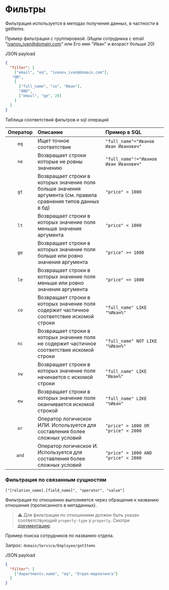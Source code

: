 # Фильтры

Фильтрация используется в методах получения данных, в частности в
getItems.

Пример фильтрации с группировкой. (Ищем сотрудника с email
"ivanov_ivan@domain.com" или Его имя "Иван" и возраст больше 20)

JSON payload

```json
{
  "filter": [
    ["email", "eq", "ivanov_ivan@domain.com"],
   "OR",
    [
      ["full_name", "co", "Иван"],
      "AND",
      ["email", "ge", 20]
    ]
  ]
}
```

Таблица соответствий фильтров и sql операций

| Оператор | Описание                                                                                                      | Пример в SQL                          |
|:--------:|:--------------------------------------------------------------------------------------------------------------|:--------------------------------------|
|   `eq`   | Ищет точное соответствие                                                                                      | `"full_name"="Иванов Иван Иванович"`  |
|   `ne`   | Возвращает строки которые не ровны значению                                                                   | `"full_name"!="Иванов Иван Иванович"` |
|   `gt`   | Возвращает строки в которых значение поля больше значения аргумента (см. правила сравнения типов данных в бд) | `"price" > 1000`                      |
|   `lt`   | Возвращает строки в которых значение поля меньше значения аргумента                                           | `"price" < 1000`                      |
|   `ge`   | Возвращает строки в которых значение поля больше или ровно значения аргумента                                 | `"price" >= 1000`                     |
|   `le`   | Возвращает строки в которых значение поля меньше или ровно значения аргумента                                 | `"price" <= 1000`                     |
|   `co`   | Возвращает строки в которых значение поля содержит частичное соответствие искомой строки                      | `"full_name" LIKE "%Иван%"`           |
|   `nc`   | Возвращает строки в которых значение поля не содержит частичное соответствие искомой строки                   | `"full_name" NOT LIKE "%Иван%"`       |
|   `sw`   | Возвращает строки в которых значение поля начинается с искомой строки                                         | `"full_name" LIKE "Иван%"`            |
|   `ew`   | Возвращает строки в которых значение поля оканчивается искомой строкой                                        | `"full_name" LIKE "%Иван"`            |
|   `or`   | Оператор логическое ИЛИ. Используется для составления более сложных условий                                   | `"price" > 1000 OR "price" < 2000`    |
|  `and`   | Оператор логическое И. Используется для составления более сложных условий                                     | `"price" > 1000 AND "price" < 2000`   |


### Фильтрация по связанным сущностям

`["[relation_name].[field_name]", "operator", "value"]`

Фильтрация по отношению выполняется через обращение к названию отношения
(прописанного в метаданных).

> :warning: Для фильтрации по отношениям должен быть указан
> соответствующий `property-type` у `property`. Смотри
> [документацию](/server/metadata.md#Перечень-тегов).

Пример поиска сотрудников по названию отдела.

Запрос: `domain/Service/Employee/getItems`

JSON payload

```json
{
  "filter": [
    ["departments.name", "eq", "Отдел маркетинга"]
  ]
}
```

